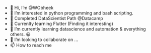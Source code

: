 - 👋 Hi, I’m @WObheek
- 👀 I’m interested in python programming and bash scripting.
- 🧪 Completed DataScientist Path @Datacamp
- 🧪 Currenlty learning Flutter (Finding it interesting)
- 🌱 I’m currently learning datascience and automation & everything others. 😀
- 💞️ I’m looking to collaborate on ...
- 📫 How to reach me 

<!---
WObheek/WObheek is a ✨ special ✨ repository because its `README.md` (this file) appears on your GitHub profile.
You can click the Preview link to take a look at your changes.
--->
